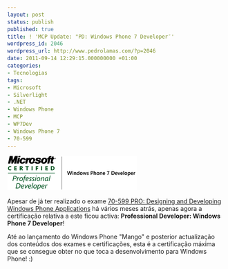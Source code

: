 ```yaml
---
layout: post
status: publish
published: true
title: ! 'MCP Update: "PD: Windows Phone 7 Developer″'
wordpress_id: 2046
wordpress_url: http://www.pedrolamas.com/?p=2046
date: 2011-09-14 12:29:15.000000000 +01:00
categories:
- Tecnologias
tags:
- Microsoft
- Silverlight
- .NET
- Windows Phone
- MCP
- WP7Dev
- Windows Phone 7
- 70-599
---
```

![](/wp-content/uploads/2011/09/PD-Windows-Phone-7-Developer.png "PD: Windows Phone 7 Developer")

Apesar de já ter realizado o exame [70-599 PRO: Designing and Developing Windows Phone Applications](http://www.microsoft.com/learning/en/us/exam.aspx?ID=70-599) há vários meses atrás, apenas agora a certificação relativa a este ficou activa: **Professional Developer: Windows Phone 7 Developer**!

Até ao lançamento do Windows Phone "Mango" e posterior actualização dos conteúdos dos exames e certificações, esta é a certificação máxima que se consegue obter no que toca a desenvolvimento para Windows Phone! :)
